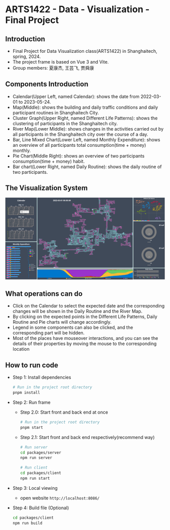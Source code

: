 # ARTS1422 - Data - Visualization - Final Project

## Introduction

- Final Project for Data Visualization class(ARTS1422) in Shanghaitech, spring, 2024.
- The project frame is based on Vue 3 and Vite.
- Group members: 夏康杰, 王芸飞, 贾舜康

## Components Introduction

- Calendar(Upper Left, named Calendar): shows the date from 2022-03-01 to 2023-05-24.
- Map(Middle): shows the building and daily traffic conditions and daily participant routines in Shanghaitech City.
- Cluster Graph(Upper Right, named Different Life Patterns): shows the clustering of participants in the Shanghaitech city.
- River Map(Lower Middle): shows changes in the activities carried out by all participants in the Shanghaitech city over the course of a day.
- Bar, Line Mixed Chart(Lower Left, named Monthly Expenditure): shows an overview of all participants total consumption(time + money) monthly.
- Pie Chart(Middle Right): shows an overview of two participants consumption(time + money) habit.
- Bar chart(Lower Right, named Daily Routine): shows the daily routine of two participants.

## The Visualization System

![overview](/Img/overview.png)

## What operations can do

- Click on the Calendar to select the expected date and the corresponding changes will be shown in the Daily Routine and the River Map.
- By clicking on the expected points in the Different Life Patterns, Daily Routine and Pie charts will change accordingly.
- Legend in some components can also be clicked, and the corresponding part will be hidden.
- Most of the places have mouseover interactions, and you can see the details of their properties by moving the mouse to the corresponding location

## How to run code

- Step 1: Install dependencies
  
  ```bash
  # Run in the project root directory
  pnpm install
  ```

- Step 2: Run frame
  - Step 2.0: Start front and back end at once
  
    ```bash
    # Run in the project root directory
    pnpm start
    ```

  - Step 2.1: Start front and back end respectively(recommend way)
  
    ```bash
    # Run server
    cd packages/server
    npm run server
    ```

    ```bash
    # Run client
    cd packages/client
    npm run start
    ```

- Step 3: Local viewing
  - open website `http://localhost:8086/`

- Step 4: Build file (Optional)

  ```bash
  cd packages/client
  npm run build
  ```